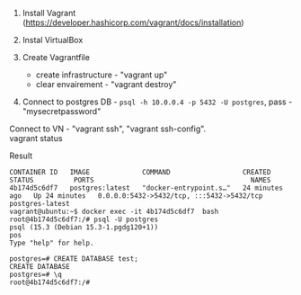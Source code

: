 1. Install Vagrant (https://developer.hashicorp.com/vagrant/docs/installation)  
2. Instal VirtualBox  
3. Create Vagrantfile  
    - create infrastructure - "vagrant up"  
    - clear envairement - "vagrant destroy"   

4. Connect to postgres DB - ```psql -h 10.0.0.4 -p 5432 -U postgres```, pass - "mysecretpassword"  

Connect to VN - "vagrant ssh", "vagrant ssh-config".  
vagrant status  

Result  
```
CONTAINER ID   IMAGE             COMMAND                  CREATED          STATUS          PORTS                                       NAMES
4b174d5c6df7   postgres:latest   "docker-entrypoint.s…"   24 minutes ago   Up 24 minutes   0.0.0.0:5432->5432/tcp, :::5432->5432/tcp   postgres-latest
vagrant@ubuntu:~$ docker exec -it 4b174d5c6df7  bash
root@4b174d5c6df7:/# psql -U postgres
psql (15.3 (Debian 15.3-1.pgdg120+1))                                                                                                                      pos
Type "help" for help.

postgres=# CREATE DATABASE test;
CREATE DATABASE
postgres=# \q  
root@4b174d5c6df7:/# 
```

